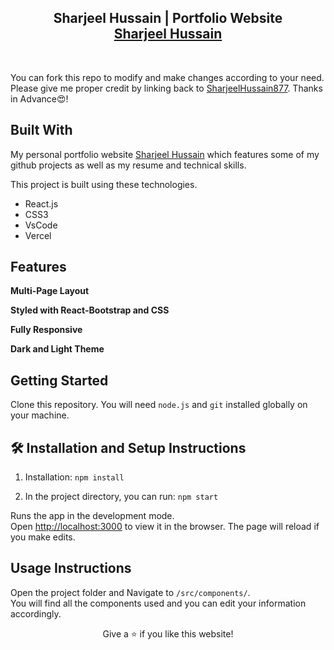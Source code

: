 <h2 align="center">
  Sharjeel Hussain | Portfolio Website<br/>
  <a href="https://search-me-sharjeel.netlify.app/" target="_blank">Sharjeel Hussain</a>
</h2>

<br/>

You can fork this repo to modify and make changes according to your need. Please give me proper credit by linking back to [SharjeelHussain877](https://github.com/rahuljha4171/Portfolio-Website). Thanks in Advance😍!

## Built With

My personal portfolio website <a href="https://search-me-sharjeel.netlify.app/" target="_blank">Sharjeel Hussain</a> which features some of my github projects as well as my resume and technical skills.<br/>

This project is built using these technologies.

- React.js
- CSS3
- VsCode
- Vercel

## Features

**Multi-Page Layout**

**Styled with React-Bootstrap and CSS**

**Fully Responsive**

**Dark and Light Theme**

## Getting Started

Clone this repository. You will need `node.js` and `git` installed globally on your machine.

## 🛠 Installation and Setup Instructions

1. Installation: `npm install`

2. In the project directory, you can run: `npm start`

Runs the app in the development mode.\
Open [http://localhost:3000](http://localhost:3000) to view it in the browser.
The page will reload if you make edits.

## Usage Instructions

Open the project folder and Navigate to `/src/components/`. <br/>
You will find all the components used and you can edit your information accordingly.

<p align="center">
Give a ⭐ if you like this website!
</p>
